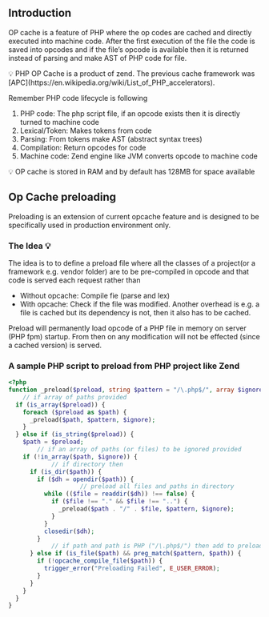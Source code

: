 ## Introduction

OP cache is a feature of PHP where the op codes are cached and directly executed into machine code. After the first execution of the file the code is saved into opcodes and if the file’s opcode is available then it is returned instead of parsing and make AST of PHP code for file.

<aside>
💡 PHP OP Cache is a product of zend. The previous cache framework was [APC](https://en.wikipedia.org/wiki/List_of_PHP_accelerators).

</aside>

Remember PHP code lifecycle is following

1. PHP code: The php script file, if an opcode exists then it is directly turned to machine code
2. Lexical/Token: Makes tokens from code
3. Parsing: From tokens make AST (abstract syntax trees)
4. Compilation: Return opcodes for code
5. Machine code: Zend engine like JVM converts opcode to machine code

<aside>
💡 OP cache is stored in RAM and by default has 128MB for space available
</aside>

## Op Cache preloading

Preloading is an extension of current opcache feature and is designed to be specifically used in production environment only.

### The Idea 💡

The idea is to to define a preload file where all the classes of a project(or a framework e.g. vendor folder) are to be pre-compiled in opcode and that code is served each request rather than

- Without opcache: Compile fie (parse and lex)
- With opcache: Check if the file was modified. Another overhead is e.g. a file is cached but its dependency is not, then it also has to be cached.

Preload will permanently load opcode of a PHP file in memory on server (PHP fpm) startup. From then on any modification will not be effected (since a cached version) is served.

### A sample PHP script to preload from PHP project like Zend
```php
<?php
function _preload($preload, string $pattern = "/\.php$/", array $ignore = []) {
	// if array of paths provided
  if (is_array($preload)) {
    foreach ($preload as $path) {
      _preload($path, $pattern, $ignore);
    }
  } else if (is_string($preload)) {
    $path = $preload;
		// if an array of paths (or files) to be ignored provided
    if (!in_array($path, $ignore)) {
			// if directory then 
      if (is_dir($path)) {
        if ($dh = opendir($path)) {
					// preload all files and paths in directory
          while (($file = readdir($dh)) !== false) {
            if ($file !== "." && $file !== "..") {
              _preload($path . "/" . $file, $pattern, $ignore);
            }
          }
          closedir($dh);
        }
			// if path and path is PHP ("/\.php$/") then add to preload cache
      } else if (is_file($path) && preg_match($pattern, $path)) {
        if (!opcache_compile_file($path)) {
          trigger_error("Preloading Failed", E_USER_ERROR);
        }
      }
    }
  }
}
```